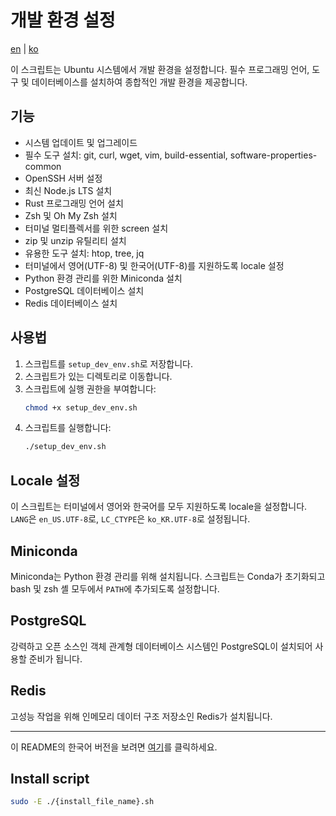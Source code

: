 # 개발 환경 설정

[en](README.md) | [ko](README_ko.md)

이 스크립트는 Ubuntu 시스템에서 개발 환경을 설정합니다. 필수 프로그래밍 언어, 도구 및 데이터베이스를 설치하여 종합적인 개발 환경을 제공합니다.

## 기능

- 시스템 업데이트 및 업그레이드
- 필수 도구 설치: git, curl, wget, vim, build-essential, software-properties-common
- OpenSSH 서버 설정
- 최신 Node.js LTS 설치
- Rust 프로그래밍 언어 설치
- Zsh 및 Oh My Zsh 설치
- 터미널 멀티플렉서를 위한 screen 설치
- zip 및 unzip 유틸리티 설치
- 유용한 도구 설치: htop, tree, jq
- 터미널에서 영어(UTF-8) 및 한국어(UTF-8)를 지원하도록 locale 설정
- Python 환경 관리를 위한 Miniconda 설치
- PostgreSQL 데이터베이스 설치
- Redis 데이터베이스 설치

## 사용법

1. 스크립트를 `setup_dev_env.sh`로 저장합니다.
2. 스크립트가 있는 디렉토리로 이동합니다.
3. 스크립트에 실행 권한을 부여합니다:
    ```sh
    chmod +x setup_dev_env.sh
    ```
4. 스크립트를 실행합니다:
    ```sh
    ./setup_dev_env.sh
    ```

## Locale 설정

이 스크립트는 터미널에서 영어와 한국어를 모두 지원하도록 locale을 설정합니다. `LANG`은 `en_US.UTF-8`로, `LC_CTYPE`은 `ko_KR.UTF-8`로 설정됩니다.

## Miniconda

Miniconda는 Python 환경 관리를 위해 설치됩니다. 스크립트는 Conda가 초기화되고 bash 및 zsh 셸 모두에서 `PATH`에 추가되도록 설정합니다.

## PostgreSQL

강력하고 오픈 소스인 객체 관계형 데이터베이스 시스템인 PostgreSQL이 설치되어 사용할 준비가 됩니다.

## Redis

고성능 작업을 위해 인메모리 데이터 구조 저장소인 Redis가 설치됩니다.

---

이 README의 한국어 버전을 보려면 [여기](README_ko.md)를 클릭하세요.

## Install script
```bash
sudo -E ./{install_file_name}.sh
```